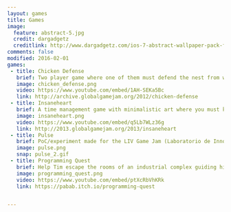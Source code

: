 ```yaml
---
layout: games
title: Games
image:
  feature: abstract-5.jpg
  credit: dargadgetz
  creditlink: http://www.dargadgetz.com/ios-7-abstract-wallpaper-pack-for-iphone-5-and-ipod-touch-retina/
comments: false
modified: 2016-02-01
games:
 - title: Chicken Defense
   brief: Two player game where one of them must defend the nest from weasels while the other one tries to hatch the egg making fast keys combinations. Made for GGJ 2012.
   image: chicken_defense.png
   video: https://www.youtube.com/embed/1AH-SEKa5Bc
   link: http://archive.globalgamejam.org/2012/chicken-defense
 - title: Insaneheart
   brief: A time management game with minimalistic art where you must keep bodies alive sharing a limited number of hearts between them. Made for GGJ 2013.
   image: insaneheart.png
   video: https://www.youtube.com/embed/q5Lb7WLz36g
   link: http://2013.globalgamejam.org/2013/insaneheart
 - title: Pulse
   brief: PoC/experiment made for the LIV Game Jam (Laboratorio de Innovación en Videojuegos, FICH-UNL). Click on any node to release an electric pulse that will travel through the circuit. Make al the lamps be lit at the same time.
   image: pulse.png
   snap: pulse_2.gif
 - title: Programming Quest
   brief: Help Tim escape the rooms of an industrial complex guiding his actions with a simple -graphical block based- programming language.
   image: programming_quest.png
   video: https://www.youtube.com/embed/ptXcRbVhKRk
   link: https://pabab.itch.io/programming-quest


---
```



